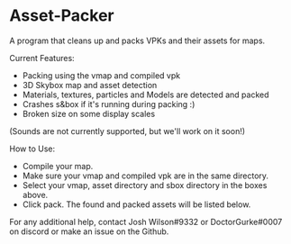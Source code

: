 # Asset-Packer
A program that cleans up and packs VPKs and their assets for maps.

Current Features:
* Packing using the vmap and compiled vpk
* 3D Skybox map and asset detection
* Materials, textures, particles and Models are detected and packed
* Crashes s&box if it's running during packing :)
* Broken size on some display scales

(Sounds are not currently supported, but we'll work on it soon!)

How to Use:
* Compile your map.
* Make sure your vmap and compiled vpk are in the same directory.
* Select your vmap, asset directory and sbox directory in the boxes above.
* Click pack. The found and packed assets will be listed below.

For any additional help, contact Josh Wilson#9332 or DoctorGurke#0007 on discord or make an issue on the Github.

